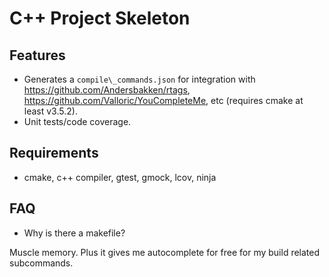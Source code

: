 # C++ Project Skeleton #

## Features ##

- Generates a `compile\_commands.json` for integration with <https://github.com/Andersbakken/rtags>, <https://github.com/Valloric/YouCompleteMe>, etc (requires cmake at least v3.5.2).
- Unit tests/code coverage.

## Requirements ##

- cmake, c++ compiler, gtest, gmock, lcov, ninja

## FAQ ##

- Why is there a makefile?

Muscle memory. Plus it gives me autocomplete for free for my build related subcommands.
